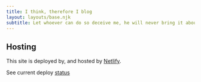 ```yaml
---
title: I think, therefore I blog
layout: layouts/base.njk
subtitle: Let whoever can do so deceive me, he will never bring it about that I am nothing, so long as I continue to think I am something
---
```


## Hosting
This site is deployed by, and hosted by [Netlify](https://www.netlify.com).

See current deploy [status](https://app.netlify.com/sites/timely-blancmange-740e9c/deploys)
<div class="nakedLink">
<!-- [![Netlify Status](https://app.netlify.com/api/v1/badges/timely-blancmange-740e9c/deploy-status)] -->

</div>